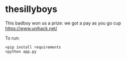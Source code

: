 # thesillyboys

This badboy won us a prize: we got a pay as you go cup
https://www.unihack.net/

To run:
```{python}
>pip install requirements
>python app.py
```
